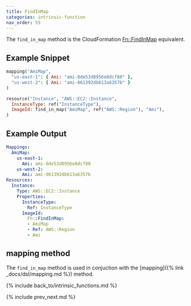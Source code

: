 ```yaml
---
title: FindInMap
categories: intrinsic-function
nav_order: 55
---
```


The `find_in_map` method is the CloudFormation [Fn::FindInMap](https://docs.aws.amazon.com/AWSCloudFormation/latest/UserGuide/intrinsic-function-reference-findinmap.html) equivalent.

## Example Snippet

```ruby
mapping("AmiMap",
  "us-east-1": { Ami: "ami-0de53d8956e8dcf80" },
  "us-west-2": { Ami: "ami-061392db613a6357b" }
)

resource("Instance", "AWS::EC2::Instance",
  InstanceType: ref("InstanceType"),
  ImageId: find_in_map("AmiMap", ref("AWS::Region"), "Ami"),
)
```

## Example Output

```yaml
Mappings:
  AmiMap:
    us-east-1:
      Ami: ami-0de53d8956e8dcf80
    us-west-2:
      Ami: ami-061392db613a6357b
Resources:
  Instance:
    Type: AWS::EC2::Instance
    Properties:
      InstanceType:
        Ref: InstanceType
      ImageId:
        Fn::FindInMap:
        - AmiMap
        - Ref: AWS::Region
        - Ami
```

## mapping method

The `find_in_map` method is used in conjuction with the [mapping]({% link _docs/dsl/mapping.md %}) method.

{% include back_to/intrinsic_functions.md %}

{% include prev_next.md %}
